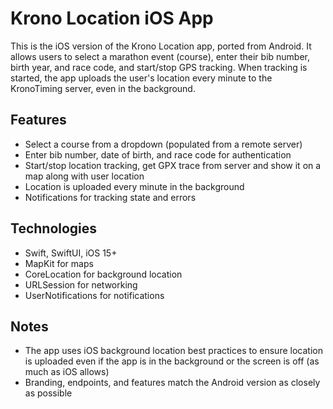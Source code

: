 # Krono Location iOS App

This is the iOS version of the Krono Location app, ported from Android. It allows users to select a marathon event (course), enter their bib number, birth year, and race code, and start/stop GPS tracking. When tracking is started, the app uploads the user's location every minute to the KronoTiming server, even in the background.

## Features
- Select a course from a dropdown (populated from a remote server)
- Enter bib number, date of birth, and race code for authentication
- Start/stop location tracking, get GPX trace from server and show it on a map along with user location
- Location is uploaded every minute in the background
- Notifications for tracking state and errors

## Technologies
- Swift, SwiftUI, iOS 15+
- MapKit for maps
- CoreLocation for background location
- URLSession for networking
- UserNotifications for notifications

## Notes
- The app uses iOS background location best practices to ensure location is uploaded even if the app is in the background or the screen is off (as much as iOS allows)
- Branding, endpoints, and features match the Android version as closely as possible
